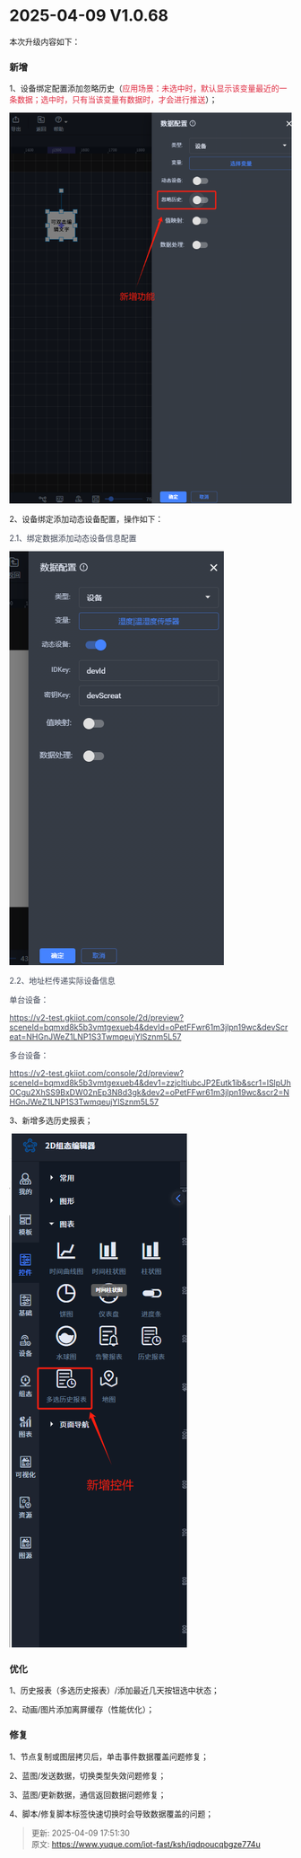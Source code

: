 # 2025-04-09 V1.0.68

本次升级内容如下：

### 新增
1、设备绑定配置添加忽略历史（<font style="color:#DF2A3F;">应用场景：未选中时，默认显示该变量最近的一条数据；选中时，只有当该变量有数据时，才会进行推送</font>）；

![1744190245105-07dd4d5b-1468-4b91-9db1-faa777224534.png](./img/ywDRzLI5uK_dq4Kx/1744190245105-07dd4d5b-1468-4b91-9db1-faa777224534-232125.png)

2、设备绑定添加动态设备配置，操作如下：

<font style="color:rgb(60, 67, 83);">2.1、绑定数据添加动态设备信息配置</font>

![1744190626327-c6cb2c4e-85b9-4442-b8ae-4b009efa68ad.png](./img/ywDRzLI5uK_dq4Kx/1744190626327-c6cb2c4e-85b9-4442-b8ae-4b009efa68ad-230957.png)

<font style="color:rgb(60, 67, 83);">2.2、地址栏传递实际设备信息</font>

<font style="color:rgb(60, 67, 83);">单台设备：</font>

[<font style="color:rgb(60, 67, 83);">https://v2-test.gkiiot.com/console/2d/preview?sceneId=bqmxd8k5b3vmtgexueb4&devId=oPetFFwr61m3jlpn19wc&devScreat=NHGnJWeZ1LNP1S3TwmqeujYlSznm5L57</font>](https://v2-test.gkiiot.com/console/2d/preview?sceneId=bqmxd8k5b3vmtgexueb4&devId=oPetFFwr61m3jlpn19wc&devScreat=NHGnJWeZ1LNP1S3TwmqeujYlSznm5L57)

<font style="color:rgb(60, 67, 83);">多台设备：</font>

[<font style="color:rgb(60, 67, 83);">https://v2-test.gkiiot.com/console/2d/preview?sceneId=bqmxd8k5b3vmtgexueb4&dev1=zzjcltiubcJP2Eutk1ib&scr1=lSlpUhOCgu2XhSS9BxDW02nEp3N8d3gk&dev2=oPetFFwr61m3jlpn19wc&scr2=NHGnJWeZ1LNP1S3TwmqeujYlSznm5L57</font>](https://v2-test.gkiiot.com/console/2d/preview?sceneId=bqmxd8k5b3vmtgexueb4&dev1=zzjcltiubcJP2Eutk1ib&scr1=lSlpUhOCgu2XhSS9BxDW02nEp3N8d3gk&dev2=oPetFFwr61m3jlpn19wc&scr2=NHGnJWeZ1LNP1S3TwmqeujYlSznm5L57)

3、新增多选历史报表；

![1744190113967-cc34e654-cdd6-4f13-a8d0-56228c5a89cd.png](./img/ywDRzLI5uK_dq4Kx/1744190113967-cc34e654-cdd6-4f13-a8d0-56228c5a89cd-613465.png)

### 优化
1、历史报表（多选历史报表）/添加最近几天按钮选中状态；

2、动画/图片添加离屏缓存（性能优化）；

### 修复
1、节点复制或图层拷贝后，单击事件数据覆盖问题修复；

2、蓝图/发送数据，切换类型失效问题修复；

3、蓝图/更新数据，通信返回数据问题修复；

4、脚本/修复脚本标签快速切换时会导致数据覆盖的问题；





> 更新: 2025-04-09 17:51:30  
> 原文: <https://www.yuque.com/iot-fast/ksh/iqdpoucqbgze774u>